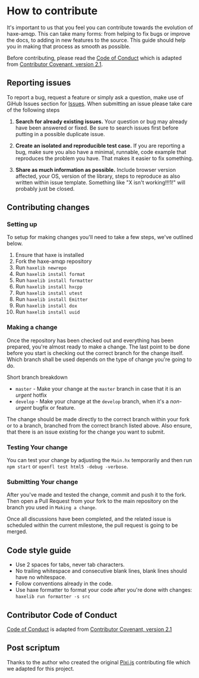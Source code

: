 # How to contribute

It's important to us that you feel you can contribute towards the evolution of haxe-amqp. This can take many forms: from helping to fix bugs or improve the docs, to adding in new features to the source. This guide should help you in making that process as smooth as possible.

Before contributing, please read the [Code of Conduct](.github/CODE_OF_CONDUCT.md) which is adapted from [Contributor Covenant, version 2.1](https://www.contributor-covenant.org/version/2/1).

## Reporting issues

To report a bug, request a feature or simply ask a question, make use of GiHub Issues section for [Issues](https://github.com/Dreaded-Gnu/haxe-amqp/issues). When submitting an issue please take care of the following steps

1. **Search for already existing issues.** Your question or bug may already have been answered or fixed. Be sure to search issues first before putting in a possible duplicate issue.

2. **Create an isolated and reproducible test case.** If you are reporting a bug, make sure you also have a minimal, runnable, code example that reproduces the problem you have. That makes it easier to fix something.

3. **Share as much information as possible.** Include browser version affected, your OS, version of the library, steps to reproduce as also written within issue template. Something like "X isn't working!!!1!" will probably just be closed.

## Contributing changes

### Setting up

To setup for making changes you'll need to take a few steps, we've outlined below.

1. Ensure that haxe is installed
2. Fork the haxe-amqp repository
3. Run `haxelib newrepo`
4. Run `haxelib install format`
5. Run `haxelib install formatter`
6. Run `haxelib install hxcpp`
7. Run `haxelib install utest`
8. Run `haxelib install Emitter`
9. Run `haxelib install dox`
10. Run `haxelib install uuid`

### Making a change

Once the repository has been checked out and everything has been prepared, you're almost ready to make a change. The last point to be done before you start is checking out the correct branch for the change itself. Which branch shall be used depends on the type of change you're going to do.

Short branch breakdown

- `master` - Make your change at the `master` branch in case that it is an *urgent* hotfix
- `develop` - Make your change at the `develop` branch, when it's a *non-urgent* bugfix or feature.

The change should be made directly to the correct branch within your fork or to a branch, branched from the correct branch listed above. Also ensure, that there is an issue existing for the change you want to submit.

### Testing Your change

You can test your change by adjusting the `Main.hx` temporarily and then run `npm start` or `openfl test html5 -debug -verbose`.

### Submitting Your change

After you've made and tested the change, commit and push it to the fork. Then open a Pull Request from your fork to the main repository on the branch you used in `Making a change`.

Once all discussions have been completed, and the related issue is scheduled within the current milestone, the pull request is going to be merged.

## Code style guide

- Use 2 spaces for tabs, never tab characters.
- No trailing whitespace and consecutive blank lines, blank lines should have no whitespace.
- Follow conventions already in the code.
- Use haxe formatter to format your code after you're done with changes: `haxelib run formatter -s src`

## Contributor Code of Conduct

[Code of Conduct](.github/CODE_OF_CONDUCT.md) is adapted from [Contributor Covenant, version 2.1](https://www.contributor-covenant.org/version/2/1)

## Post scriptum

Thanks to the author who created the original [Pixi.js](https://github.com/pixijs/pixi.js) contributing file which we adapted for this project.
